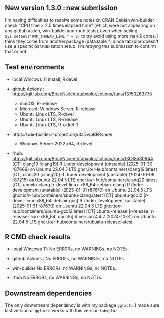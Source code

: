 ## New version 1.3.0 : new submission

I'm having difficulties to resolve some notes on CRAN Debian win-builder check 
"CPU time > 2.5 times elapsed time"
(which were not appearing on any github action, win-builder and rhub tests),
even when setting `Sys.setenv("OMP_THREAD_LIMIT" = 2)` 
to try avoid using more than 2 cores. 
I think they come from another package (data.table ?) 
since tabxplor doesn't use a specific parallelization setup. 
I'm retrying this submission to confirm that or not.


## Test environments
* local Windows 11 install, R devel
  
* github Actions : https://github.com/BriceNocenti/tabxplor/actions/runs/13750263775
   - macOS, R-release
   - Microsoft Windows Server, R-release
   - Ubuntu Linux LTS, R-devel
   - Ubuntu Linux LTS, R-release
   - Ubuntu Linux LTS, R-oldrel-1

* https://win-builder.r-project.org/3aDwpBRRvnse/
   - Windows Server 2022 x64, R-devel

* rhub: https://github.com/BriceNocenti/tabxplor/actions/runs/13088530944
 [CT]  clang19  [clang19]
   R Under development (unstable) (2025-01-30 r87669) on Ubuntu 22.04.5 LTS
   ghcr.io/r-hub/containers/clang19:latest
 [CT]  clang20  [clang20]
   R Under development (unstable) (2024-10-09 r87215) on Ubuntu 22.04.5 LTS
   ghcr.io/r-hub/containers/clang20:latest
 [CT]  ubuntu-clang  [r-devel-linux-x86_64-debian-clang]
   R Under development (unstable) (2025-01-31 r87670) on Ubuntu 22.04.5 LTS
   ghcr.io/r-hub/containers/ubuntu-clang:latest
 [CT]  ubuntu-gcc12  [r-devel-linux-x86_64-debian-gcc]
   R Under development (unstable) (2025-01-31 r87670) on Ubuntu 22.04.5 LTS
   ghcr.io/r-hub/containers/ubuntu-gcc12:latest
 [CT]  ubuntu-release  [r-release, r-release-linux-x86_64, ubuntu]
   R version 4.4.2 (2024-10-31) on Ubuntu 22.04.5 LTS
   ghcr.io/r-hub/containers/ubuntu-release:latest

## R CMD check results
* local Windows 11:
    No ERRORs, no WARNINGs, no NOTEs. 

* github Actions : 
    No ERRORs, no WARNINGs, no NOTEs. 

* win-builder
    No ERRORs, no WARNINGs, no NOTEs.

* rhub
    No ERRORs, no WARNINGs, no NOTEs.

## Downstream dependencies
The only downstream dependency is with my package `ggfacto`. 
I made sure last version of `ggfacto` works with this version `tabxplor`.

